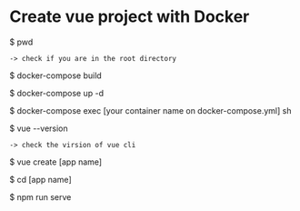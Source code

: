 # Create vue project with Docker

$ pwd

    -> check if you are in the root directory

$ docker-compose build

$ docker-compose up -d

$ docker-compose exec [your container name on docker-compose.yml] sh

$ vue --version

    -> check the virsion of vue cli

$ vue create [app name]

$ cd [app name]

$ npm run serve